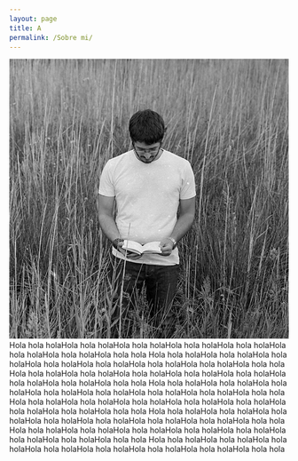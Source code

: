 ```yaml
---
layout: page
title: A
permalink: /Sobre mi/
---
```


 <img src="img/sobremi.jpg"/>Hola hola holaHola hola holaHola hola holaHola hola holaHola hola holaHola hola holaHola hola holaHola hola hola
 Hola hola holaHola hola holaHola hola holaHola hola holaHola hola holaHola hola holaHola hola holaHola hola hola
 Hola hola holaHola hola holaHola hola holaHola hola holaHola hola holaHola hola holaHola hola holaHola hola hola
 Hola hola holaHola hola holaHola hola holaHola hola holaHola hola holaHola hola holaHola hola holaHola hola hola
 Hola hola holaHola hola holaHola hola holaHola hola holaHola hola holaHola hola holaHola hola holaHola hola hola
 Hola hola holaHola hola holaHola hola holaHola hola holaHola hola holaHola hola holaHola hola holaHola hola hola
 Hola hola holaHola hola holaHola hola holaHola hola holaHola hola holaHola hola holaHola hola holaHola hola hola
 Hola hola holaHola hola holaHola hola holaHola hola holaHola hola holaHola hola holaHola hola holaHola hola hola